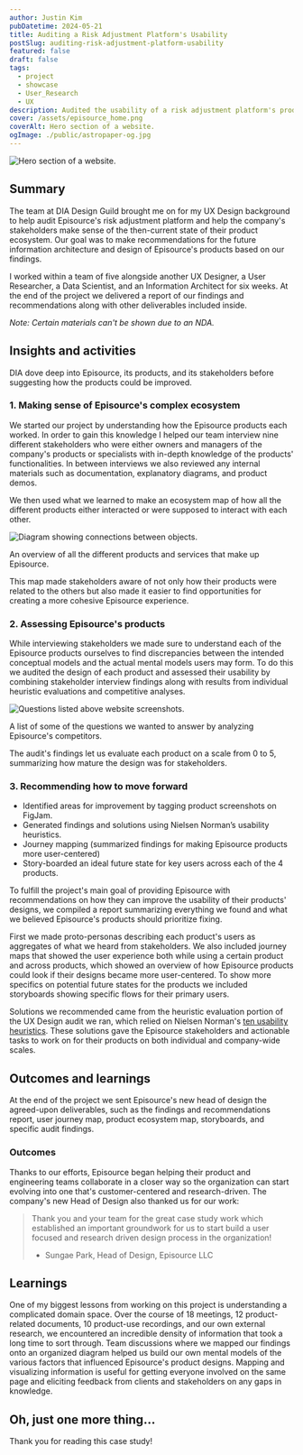 ```yaml
---
author: Justin Kim
pubDatetime: 2024-05-21
title: Auditing a Risk Adjustment Platform's Usability
postSlug: auditing-risk-adjustment-platform-usability
featured: false
draft: false
tags:
  - project
  - showcase
  - User_Research
  - UX
description: Audited the usability of a risk adjustment platform's products.
cover: /assets/episource_home.png
coverAlt: Hero section of a website.
ogImage: ./public/astropaper-og.jpg
---
```


![Hero section of a website.](@assets/images/platform-audit/episource_home.png)

## Summary

The team at DIA Design Guild brought me on for my UX Design background to help audit Episource's risk adjustment platform and help the company's stakeholders make sense of the then-current state of their product ecosystem. Our goal was to make recommendations for the future information architecture and design of Episource's products based on our findings.

I worked within a team of five alongside another UX Designer, a User Researcher, a Data Scientist, and an Information Architect for six weeks. At the end of the project we delivered a report of our findings and recommendations along with other deliverables included inside.

_Note: Certain materials can't be shown due to an NDA._

## Insights and activities

DIA dove deep into Episource, its products, and its stakeholders before suggesting how the products could be improved.

### 1. Making sense of Episource's complex ecosystem

We started our project by understanding how the Episource products each worked. In order to gain this knowledge I helped our team interview nine different stakeholders who were either owners and managers of the company's products or specialists with in-depth knowledge of the products' functionalities. In between interviews we also reviewed any internal materials such as documentation, explanatory diagrams, and product demos.

We then used what we learned to make an ecosystem map of how all the different products either interacted or were supposed to interact with each other.

![Diagram showing connections between objects.](@assets/images/platform-audit/ecosystem.png)

<p class="text-[--color-card-muted] text-center pt-0 mt-0 text-xs">An overview of all the different products and services that make up Episource.</p>

This map made stakeholders aware of not only how their products were related to the others but also made it easier to find opportunities for creating a more cohesive Episource experience.

### 2. Assessing Episource's products

While interviewing stakeholders we made sure to understand each of the Episource products ourselves to find discrepancies between the intended conceptual models and the actual mental models users may form. To do this we audited the design of each product and assessed their usability by combining stakeholder interview findings along with results from individual heuristic evaluations and competitive analyses.

![Questions listed above website screenshots.](@assets/images/platform-audit/comp_analysis.png)

<p class="text-[--color-card-muted] text-center pt-0 mt-0 text-xs">A list of some of the questions we wanted to answer by analyzing Episource's competitors.</p>

The audit's findings let us evaluate each product on a scale from 0 to 5, summarizing how mature the design was for stakeholders.

### 3. Recommending how to move forward

- Identified areas for improvement by tagging product screenshots on FigJam.
- Generated findings and solutions using Nielsen Norman’s usability heuristics.
- Journey mapping (summarized findings for making Episource products more user-centered)
- Story-boarded an ideal future state for key users across each of the 4 products.

To fulfill the project's main goal of providing Episource with recommendations on how they can improve the usability of their products' designs, we compiled a report summarizing everything we found and what we believed Episource's products should prioritize fixing.

First we made proto-personas describing each product's users as aggregates of what we heard from stakeholders. We also included journey maps that showed the user experience both while using a certain product and across products, which showed an overview of how Episource products could look if their designs became more user-centered. To show more specifics on potential future states for the products we included storyboards showing specific flows for their primary users.

Solutions we recommended came from the heuristic evaluation portion of the UX Design audit we ran, which relied on Nielsen Norman's [ten usability heuristics](https://www.nngroup.com/articles/ten-usability-heuristics/). These solutions gave the Episource stakeholders and actionable tasks to work on for their products on both individual and company-wide scales.

## Outcomes and learnings

At the end of the project we sent Episource's new head of design the agreed-upon deliverables, such as the findings and recommendations report, user journey map, product ecosystem map, storyboards, and specific audit findings.

### Outcomes

Thanks to our efforts, Episource began helping their product and engineering teams collaborate in a closer way so the organization can start evolving into one that's customer-centered and research-driven. The company's new Head of Design also thanked us for our work:

> Thank you and your team for the great case study work which established an important groundwork for us to start build a user focused and research driven design process in the organization!
>
> - Sungae Park, Head of Design, Episource LLC

## Learnings

One of my biggest lessons from working on this project is understanding a complicated domain space. Over the course of 18 meetings, 12 product-related documents, 10 product-use recordings, and our own external research, we encountered an incredible density of information that took a long time to sort through. Team discussions where we mapped our findings onto an organized diagram helped us build our own mental models of the various factors that influenced Episource's product designs. Mapping and visualizing information is useful for getting everyone involved on the same page and eliciting feedback from clients and stakeholders on any gaps in knowledge.

## Oh, just one more thing...

Thank you for reading this case study!
